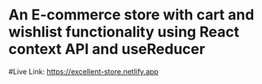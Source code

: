 # An E-commerce store with cart and wishlist functionality using React context API and useReducer
#Live Link: https://excellent-store.netlify.app
